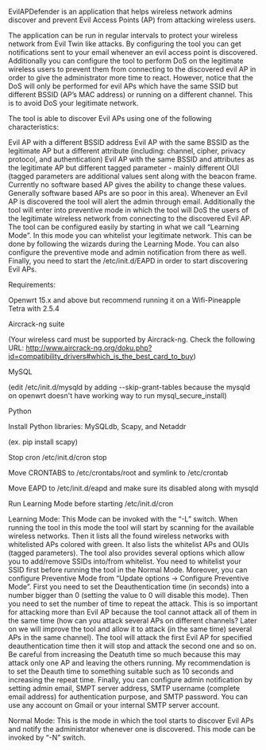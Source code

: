 EvilAPDefender is an application that helps wireless network admins discover and prevent Evil Access Points (AP) from attacking wireless users.

The application can be run in regular intervals to protect your wireless network from Evil Twin like attacks. By configuring the tool you can get notifications sent to your email whenever an evil access point is discovered. Additionally you can configure the tool to perform DoS on the legitimate wireless users to prevent them from connecting to the discovered evil AP in order to give the administrator more time to react. However, notice that the DoS will only be performed for evil APs which have the same SSID but different BSSID (AP’s MAC address) or running on a different channel. This is to avoid DoS your legitimate network.

The tool is able to discover Evil APs using one of the following characteristics:

Evil AP with a different BSSID address Evil AP with the same BSSID as the legitimate AP but a different attribute (including: channel, cipher, privacy protocol, and authentication) Evil AP with the same BSSID and attributes as the legitimate AP but different tagged parameter - mainly different OUI (tagged parameters are additional values sent along with the beacon frame. Currently no software based AP gives the ability to change these values. Generally software based APs are so poor in this area). Whenever an Evil AP is discovered the tool will alert the admin through email. Additionally the tool will enter into preventive mode in which the tool will DoS the users of the legitimate wireless network from connecting to the discovered Evil AP. The tool can be configured easily by starting in what we call “Learning Mode”. In this mode you can whitelist your legitimate network. This can be done by following the wizards during the Learning Mode. You can also configure the preventive mode and admin notification from there as well. Finally, you need to start the /etc/init.d/EAPD in order to start discovering Evil APs.

Requirements:

Openwrt 15.x and above but recommend running it on a Wifi-Pineapple Tetra with 2.5.4

Aircrack-ng suite

(Your wireless card must be supported by Aircrack-ng. Check the following URL: http://www.aircrack-ng.org/doku.php?id=compatibility_drivers#which_is_the_best_card_to_buy)

MySQL

(edit /etc/init.d/mysqld by adding --skip-grant-tables because the mysqld on openwrt doesn't have working way to run mysql_secure_install)

Python

Install Python libraries: MySQLdb, Scapy, and Netaddr

(ex. pip install scapy)

Stop cron /etc/init.d/cron stop

Move CRONTABS to /etc/crontabs/root and symlink to /etc/crontab

Move EAPD to /etc/init.d/eapd and make sure its disabled along with mysqld 

Run Learning Mode before starting /etc/init.d/cron

Learning Mode: This Mode can be invoked with the “-L” switch. When running the tool in this mode the tool will start by scanning for the available wireless networks. Then it lists all the found wireless networks with whitelisted APs colored with green. It also lists the whitelist APs and OUIs (tagged parameters). The tool also provides several options which allow you to add/remove SSIDs into/from whitelist. You need to whitelist your SSID first before running the tool in the Normal Mode. Moreover, you can configure Preventive Mode from “Update options -> Configure Preventive Mode”. First you need to set the Deauthentication time (in seconds) into a number bigger than 0 (setting the value to 0 will disable this mode). Then you need to set the number of time to repeat the attack. This is so important for attacking more than Evil AP because the tool cannot attack all of them in the same time (how can you attack several APs on different channels? Later on we will improve the tool and allow it to attack (in the same time) several APs in the same channel). The tool will attack the first Evil AP for specified deauthentication time then it will stop and attack the second one and so on. Be careful from increasing the Deatuth time so much because this may attack only one AP and leaving the others running. My recommendation is to set the Deauth time to something suitable such as 10 seconds and increasing the repeat time. Finally, you can configure admin notification by setting admin email, SMPT server address, SMTP username (complete email address) for authentication purpose, and SMTP password. You can use any account on Gmail or your internal SMTP server account.

Normal Mode: This is the mode in which the tool starts to discover Evil APs and notify the administrator whenever one is discovered. This mode can be invoked by “-N” switch.